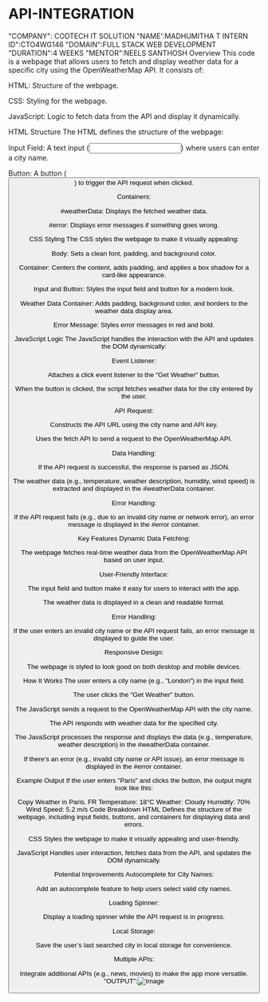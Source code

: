 # API-INTEGRATION
"COMPANY": CODTECH IT SOLUTION
"NAME':MADHUMITHA T
INTERN ID":CTO4WG146
"DOMAIN":FULL STACK WEB DEVELOPMENT
"DURATION":4 WEEKS
"MENTOR":NEELS SANTHOSH
Overview
This code is a webpage that allows users to fetch and display weather data for a specific city using the OpenWeatherMap API. It consists of:

HTML: Structure of the webpage.

CSS: Styling for the webpage.

JavaScript: Logic to fetch data from the API and display it dynamically.

HTML Structure
The HTML defines the structure of the webpage:

Input Field: A text input (<input>) where users can enter a city name.

Button: A button (<button>) to trigger the API request when clicked.

Containers:

#weatherData: Displays the fetched weather data.

#error: Displays error messages if something goes wrong.

CSS Styling
The CSS styles the webpage to make it visually appealing:

Body: Sets a clean font, padding, and background color.

Container: Centers the content, adds padding, and applies a box shadow for a card-like appearance.

Input and Button: Styles the input field and button for a modern look.

Weather Data Container: Adds padding, background color, and borders to the weather data display area.

Error Message: Styles error messages in red and bold.

JavaScript Logic
The JavaScript handles the interaction with the API and updates the DOM dynamically:

Event Listener:

Attaches a click event listener to the "Get Weather" button.

When the button is clicked, the script fetches weather data for the city entered by the user.

API Request:

Constructs the API URL using the city name and API key.

Uses the fetch API to send a request to the OpenWeatherMap API.

Data Handling:

If the API request is successful, the response is parsed as JSON.

The weather data (e.g., temperature, weather description, humidity, wind speed) is extracted and displayed in the #weatherData container.

Error Handling:

If the API request fails (e.g., due to an invalid city name or network error), an error message is displayed in the #error container.

Key Features
Dynamic Data Fetching:

The webpage fetches real-time weather data from the OpenWeatherMap API based on user input.

User-Friendly Interface:

The input field and button make it easy for users to interact with the app.

The weather data is displayed in a clean and readable format.

Error Handling:

If the user enters an invalid city name or the API request fails, an error message is displayed to guide the user.

Responsive Design:

The webpage is styled to look good on both desktop and mobile devices.

How It Works
The user enters a city name (e.g., "London") in the input field.

The user clicks the "Get Weather" button.

The JavaScript sends a request to the OpenWeatherMap API with the city name.

The API responds with weather data for the specified city.

The JavaScript processes the response and displays the data (e.g., temperature, weather description) in the #weatherData container.

If there’s an error (e.g., invalid city name or API issue), an error message is displayed in the #error container.

Example Output
If the user enters "Paris" and clicks the button, the output might look like this:

Copy
Weather in Paris, FR
Temperature: 18°C
Weather: Cloudy
Humidity: 70%
Wind Speed: 5.2 m/s
Code Breakdown
HTML
Defines the structure of the webpage, including input fields, buttons, and containers for displaying data and errors.

CSS
Styles the webpage to make it visually appealing and user-friendly.

JavaScript
Handles user interaction, fetches data from the API, and updates the DOM dynamically.

Potential Improvements
Autocomplete for City Names:

Add an autocomplete feature to help users select valid city names.

Loading Spinner:

Display a loading spinner while the API request is in progress.

Local Storage:

Save the user’s last searched city in local storage for convenience.

Multiple APIs:

Integrate additional APIs (e.g., news, movies) to make the app more versatile.
"OUTPUT":![Image](https://github.com/user-attachments/assets/2d2bacea-36a6-41d3-a45c-5908d81c786a)
